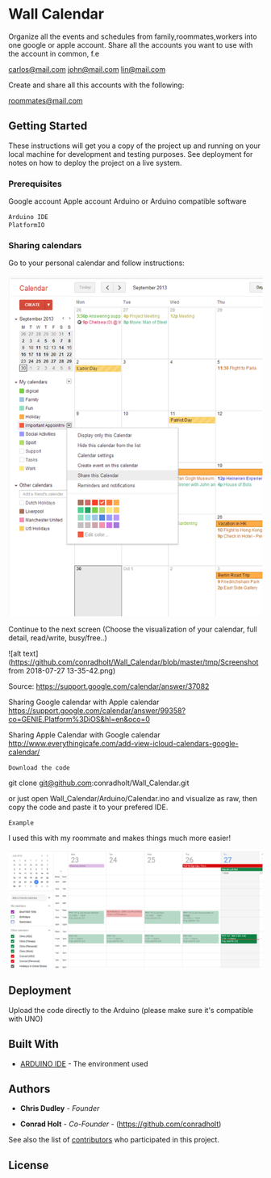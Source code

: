 # Wall Calendar

Organize all the events and schedules from family,roommates,workers into one google or apple account. Share all the
accounts you want to use with the account in common, f.e

carlos@mail.com
john@mail.com
lin@mail.com

Create and share all this accounts with the following:

roommates@mail.com

## Getting Started

These instructions will get you a copy of the project up and running on your local machine for development and testing purposes. See deployment for notes on how to deploy the project on a live system.

### Prerequisites
Google account
Apple account
Arduino or Arduino compatible software

```
Arduino IDE
PlatformIO
```

### Sharing calendars

Go to your personal calendar and follow instructions:

![alt text](https://github.com/conradholt/Wall_Calendar/blob/master/tmp/Screenshot%20from%202018-07-27%2013-35-21.png)

Continue to the next screen (Choose the visualization of your calendar, full detail, read/write, busy/free..)

![alt text](https://github.com/conradholt/Wall_Calendar/blob/master/tmp/Screenshot from 2018-07-27 13-35-42.png)

Source: https://support.google.com/calendar/answer/37082

Sharing Google calendar with Apple calendar
https://support.google.com/calendar/answer/99358?co=GENIE.Platform%3DiOS&hl=en&oco=0

Sharing Apple Calendar with Google calendar
http://www.everythingicafe.com/add-view-icloud-calendars-google-calendar/

```
Download the code
```

git clone git@github.com:conradholt/Wall_Calendar.git

or just open Wall_Calendar/Arduino/Calendar.ino and visualize as raw, then copy the code and paste it to your prefered
IDE.

```
Example
```
I used this with my roommate and makes things much more easier!

![alt text](https://github.com/conradholt/Wall_Calendar/blob/master/tmp/Screenshot%20from%202018-07-27%2014-06-21.png)

## Deployment

Upload the code directly to the Arduino (please make sure it's compatible with UNO)

## Built With

* [ARDUINO IDE](https://www.arduino.cc/en/Guide/HomePage) - The environment used

## Authors

* **Chris Dudley** - *Founder*

* **Conrad Holt** - *Co-Founder* - (https://github.com/conradholt)

See also the list of [contributors](https://github.com/your/project/contributors) who participated in this project.

## License


